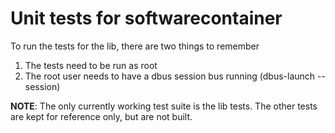 Unit tests for softwarecontainer
============================

To run the tests for the lib, there are two things to remember
1. The tests need to be run as root
2. The root user needs to have a dbus session bus running (dbus-launch --session)

__NOTE__: The only currently working test suite is the lib tests. The other tests
are kept for reference only, but are not built.

